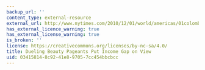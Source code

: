 ```yaml
---
backup_url: ''
content_type: external-resource
external_url: http://www.nytimes.com/2010/12/01/world/americas/01colombia.html
has_external_licence_warning: true
has_external_license_warning: true
is_broken: ''
license: https://creativecommons.org/licenses/by-nc-sa/4.0/
title: Dueling Beauty Pageants Put Income Gap on View
uid: 03415814-8c92-41e8-9705-7cc454bbcbcc
---
```


